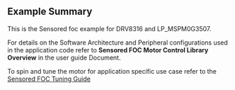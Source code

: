 ## Example Summary

This is the Sensored foc example for DRV8316 and LP_MSPM0G3507.

For details on the Software Architecture and Peripheral configurations used in the application code refer to **Sensored FOC Motor Control Library Overview** in the user guide Document.

To spin and tune the motor for application specific use case refer to the [Sensored FOC Tuning Guide](https://www.ti.com/lit/pdf/SLAU948)